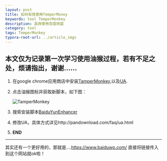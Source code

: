 ```yaml
---
layout: post
title: 如何有效使用TemperMoney
keywords: tool TemperMonkey
description: 高效使用百度网盘
category: tool
tags: TemperMonkey
typora-root-url: ../article_imgs
---
```


## 本文仅为记录第一次学习使用油猴过程，若有不足之处，烦请指出，谢谢……

1. 在google chrome应用商店中安装[TamperMonkey](https://chrome.google.com/webstore/detail/tampermonkey/dhdgffkkebhmkfjojejmpbldmpobfkfo?utm_source=chrome-ntp-icon),以及[UA](https://chrome.google.com/webstore/detail/user-agent-switcher-for-c/djflhoibgkdhkhhcedjiklpkjnoahfmg).

2. 点击油猴图标并获取新脚本，如下图：

   ![TamperMonkey](/tamper_monkey.png)

3. 搜索安装脚本[BaiduYunEnhancer](https://openuserjs.org/scripts/maoger/BaiduYunEnhancer)

4. 修改UA，具体方式详见http://pandownload.com/faq/ua.html

5. **END**



------

其实还有一个更好用的，那就是....https://www.baiduwp.com/ 直接将链接传入到这个网站就ok啦！